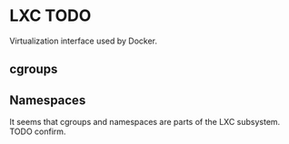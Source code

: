 # LXC TODO

Virtualization interface used by Docker.

## cgroups

## Namespaces

It seems that cgroups and namespaces are parts of the LXC subsystem. TODO confirm.
